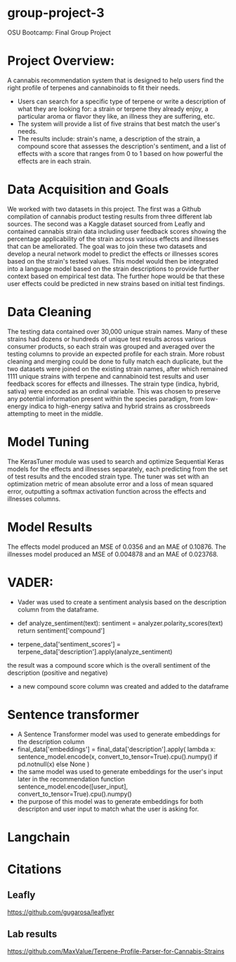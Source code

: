 # group-project-3
OSU Bootcamp: Final Group Project

# Project Overview:
A cannabis recommendation system that is designed to help users find the right profile of terpenes and cannabinoids to fit their needs. 
- Users can search for a specific type of terpene or write a description of what they are looking for: a strain or terpene they already enjoy, a particular aroma or flavor they like, an illness they are suffering, etc.
- The system will provide a list of five strains that best match the user's needs.
- The results include: strain's name, a description of the strain, a compound score that assesses the description's sentiment, and a list of effects with a score that ranges from 0 to 1 based on how powerful the effects are in each strain.

# Data Acquisition and Goals
We worked with two datasets in this project. The first was a Github compilation of cannabis product testing results from three different lab sources. The second was a Kaggle dataset sourced from Leafly and contained cannabis strain data including user feedback scores showing the percentage applicability of the strain across various effects and illnesses that can be ameliorated. The goal was to join these two datasets and develop a neural network model to predict the effects or illnesses scores based on the strain's tested values. This model would then be integrated into a language model based on the strain descriptions to provide further context based on empirical test data. The further hope would be that these user effects could be predicted in new strains based on initial test findings.

# Data Cleaning 
The testing data contained over 30,000 unique strain names. Many of these strains had dozens or hundreds of unique test results across various consumer products, so each strain was grouped and averaged over the testing columns to provide an expected profile for each strain. More robust cleaning and merging could be done to fully match each duplicate, but the two datasets were joined on the existing strain names, after which remained 1111 unique strains with terpene and cannabinoid test results and user feedback scores for effects and illnesses. The strain type (indica, hybrid, sativa) were encoded as an ordinal variable. This was chosen to preserve any potential information present within the species paradigm, from low-energy indica to high-energy sativa and hybrid strains as crossbreeds attempting to meet in the middle.

# Model Tuning
The KerasTuner module was used to search and optimize Sequential Keras models for the effects and illnesses separately, each predicting from the set of test results and the encoded strain type. The tuner was set with an optimization metric of mean absolute error and a loss of mean squared error, outputting a softmax activation function across the effects and illnesses columns.

# Model Results
The effects model produced an MSE of 0.0356 and an MAE of 0.10876. The illnesses model produced an MSE of 0.004878 and an MAE of 0.023768.



# VADER:
- Vader was used to create a sentiment analysis based on the description column from the dataframe. 

- def analyze_sentiment(text):
    sentiment = analyzer.polarity_scores(text)
    return sentiment['compound']
- terpene_data['sentiment_scores'] = terpene_data['description'].apply(analyze_sentiment)

the result was a compound score which is the overall sentiment of the description (positive and negative)

- a new compound score column was created and added to the dataframe

# Sentence transformer
- A Sentence Transformer model was used to generate embeddings for the description column
- final_data['embeddings'] = final_data['description'].apply(
    lambda x: sentence_model.encode(x, convert_to_tensor=True).cpu().numpy() if pd.notnull(x) else None
)
- the same model was used to generate embeddings for the user's input later in the recommendation function
sentence_model.encode([user_input], convert_to_tensor=True).cpu().numpy()
- the purpose of this model was to generate embeddings for both descripton and user input to match what the user is asking for.

# Langchain




















# Citations
## Leafly 
https://github.com/gugarosa/leaflyer

## Lab results 
https://github.com/MaxValue/Terpene-Profile-Parser-for-Cannabis-Strains
